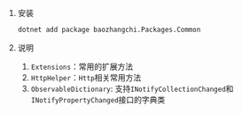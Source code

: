 ﻿1. 安装
    ````bash
    dotnet add package baozhangchi.Packages.Common
    ````
2. 说明  

    1. `Extensions`：常用的扩展方法
    2. `HttpHelper`：`Http`相关常用方法
    3. `ObservableDictionary`: 支持`INotifyCollectionChanged`和`INotifyPropertyChanged`接口的字典类